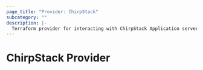 ```yaml
---
page_title: "Provider: ChirpStack"
subcategory: ""
description: |-
  Terraform provider for interacting with ChirpStack Application server API.
---
```


# ChirpStack Provider

